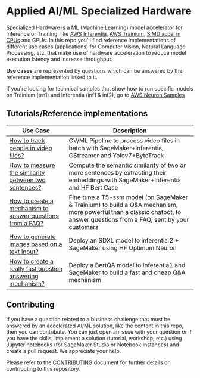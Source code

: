 # Applied AI/ML Specialized Hardware

Specialized Hardware is a ML (Machine Learning) model accelerator for Inference or Training, like [AWS Inferentia](https://aws.amazon.com/machine-learning/inferentia/), [AWS Trainium](https://aws.amazon.com/machine-learning/trainium/), [SIMD accel in CPUs](https://en.wikipedia.org/wiki/SIMD) and GPUs. In this repo you'll find reference implementations of different use cases (applications) for Computer Vision, Natural Language Processing, etc. that make use of hardware acceleration to reduce model execution latency and increase throughput.

**Use cases** are represented by questions which can be answered by the reference implementation linked to it.

If you're looking for technical samples that show how to run specific models on Trainium (trn1) and Inferentia (inf1 & inf2), go to [AWS Neuron Samples](https://github.com/aws-neuron/aws-neuron-samples)

## Tutorials/Reference implementations
|Use Case|Description|
|-|-|
|[How to track people in video files?](tutorials/01_ObjectTrackingSageMakerGStreamer/)|CV/ML Pipeline to process video files in batch with SageMaker+Inferentia, GStreamer and Yolov7+ByteTrack|
|[How to measure the similarity between two sentences?](tutorials/02_EmbeddingsFromTextWithBert/)|Compute the semantic similarity of two or more sentences by extracting their embeddings with SageMaker+Inferentia and HF Bert Case|
|[How to create a mechanism to answer questions from a FAQ?](tutorials/03_QuestionAnsweringMachine/)|Fine tune a T5-ssm model (on SageMaker & Trainium) to build a Q&A mechanism, more powerful than a classic chatbot, to answer questions from a FAQ, sent by your customers|
|[How to generate images based on a text input?](tutorials/04_ImageGenerationWithSDXL/)|Deploy an SDXL model to inferentia 2 + SageMaker using HF Optimum Neuron|
|[How to create a really fast question answering mechanism?](tutorials/05_FastQuestionAnsweringWithBertQA/)|Deploy a BertQA model to Inferentia1 and SageMaker to build a fast and cheap Q&A mechanism|

## Contributing
If you have a question related to a business challenge that must be answered by an accelerated AI/ML solution, like the content in this repo, then you can contribute. You can just open an issue with your question or if you have the skills, implement a solution (tutorial, workshop, etc.) using Jupyter notebooks (for SageMaker Studio or Notebook Instances) and create a pull request. We appreciate your help.

Please refer to the [CONTRIBUTING](CONTRIBUTING.md) document for further details on contributing to this repository.
